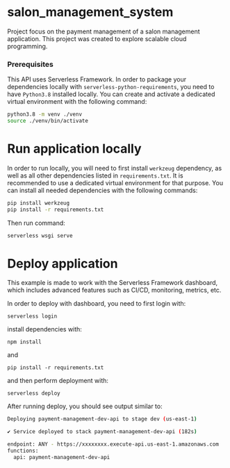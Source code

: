# salon_management_system
Project focus on the payment management of a salon management application. 
This project was created to explore scalable cloud programming.


### Prerequisites

This API uses Serverless Framework.
In order to package your dependencies locally with `serverless-python-requirements`, you need to have `Python3.8` installed locally. You can create and activate a dedicated virtual environment with the following command:

```bash
python3.8 -m venv ./venv
source ./venv/bin/activate
```

# Run application locally # 

In order to run locally, you will need to first install `werkzeug` dependency, as well as all other dependencies listed in `requirements.txt`. It is recommended to use a dedicated virtual environment for that purpose. You can install all needed dependencies with the following commands:

```bash
pip install werkzeug
pip install -r requirements.txt
```

Then run command:

```bash
serverless wsgi serve
```


# Deploy application # 

This example is made to work with the Serverless Framework dashboard, which includes advanced features such as CI/CD, monitoring, metrics, etc.

In order to deploy with dashboard, you need to first login with:

```
serverless login
```

install dependencies with:

```
npm install
```

and

```
pip install -r requirements.txt
```

and then perform deployment with:

```
serverless deploy
```

After running deploy, you should see output similar to:

```bash
Deploying payment-management-dev-api to stage dev (us-east-1)

✔ Service deployed to stack payment-management-dev-api (182s)

endpoint: ANY - https://xxxxxxxx.execute-api.us-east-1.amazonaws.com
functions:
  api: payment-management-dev-api
```
